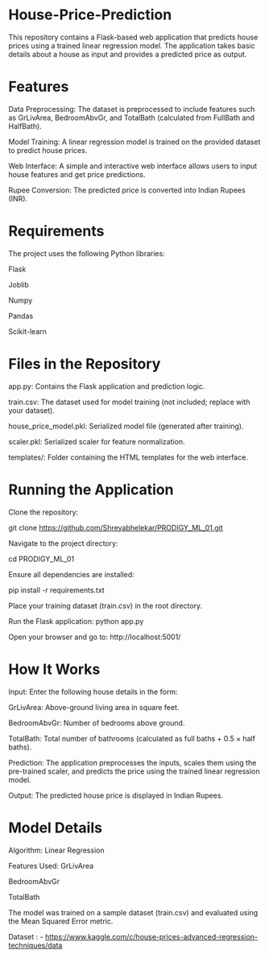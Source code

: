 # House-Price-Prediction

This repository contains a Flask-based web application that predicts house prices using a trained linear regression model. The application takes basic details about a house as input and provides a predicted price as output.

# Features
Data Preprocessing: The dataset is preprocessed to include features such as GrLivArea, BedroomAbvGr, and TotalBath (calculated from FullBath and HalfBath).

Model Training: A linear regression model is trained on the provided dataset to predict house prices.

Web Interface: A simple and interactive web interface allows users to input house features and get price predictions.

Rupee Conversion: The predicted price is converted into Indian Rupees (INR).

# Requirements
The project uses the following Python libraries:

Flask

Joblib

Numpy

Pandas

Scikit-learn

# Files in the Repository
app.py: Contains the Flask application and prediction logic.

train.csv: The dataset used for model training (not included; replace with your dataset).

house_price_model.pkl: Serialized model file (generated after training).

scaler.pkl: Serialized scaler for feature normalization.

templates/: Folder containing the HTML templates for the web interface.

# Running the Application
Clone the repository: 

git clone https://github.com/Shreyabhelekar/PRODIGY_ML_01.git

Navigate to the project directory:

cd PRODIGY_ML_01

Ensure all dependencies are installed: 

pip install -r requirements.txt

Place your training dataset (train.csv) in the root directory.

Run the Flask application: python app.py

Open your browser and go to: http://localhost:5001/


# How It Works
Input: Enter the following house details in the form:

GrLivArea: Above-ground living area in square feet.

BedroomAbvGr: Number of bedrooms above ground.

TotalBath: Total number of bathrooms (calculated as full baths + 0.5 × half baths).

Prediction: The application preprocesses the inputs, scales them using the pre-trained scaler, and predicts the price using the trained linear regression model.

Output: The predicted house price is displayed in Indian Rupees.

# Model Details
Algorithm: Linear Regression

Features Used:
GrLivArea

BedroomAbvGr

TotalBath

The model was trained on a sample dataset (train.csv) and evaluated using the Mean Squared Error metric.


Dataset : - https://www.kaggle.com/c/house-prices-advanced-regression-techniques/data 
